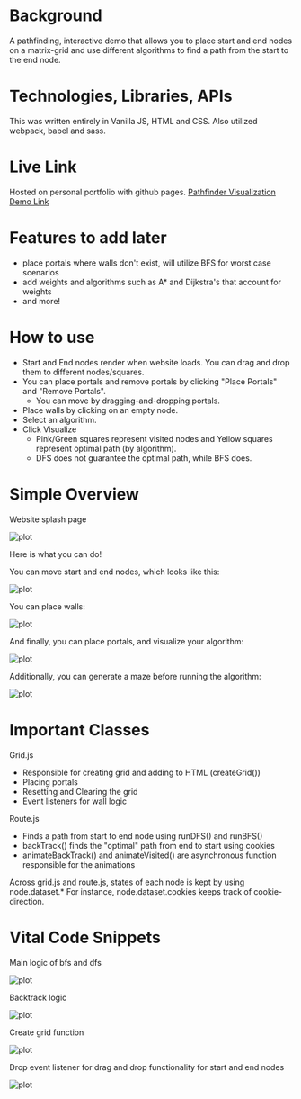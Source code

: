# Background

A pathfinding, interactive demo that allows you to place start and end nodes on a matrix-grid
and use different algorithms to find a path from the start to the end node.

# Technologies, Libraries, APIs

This was written entirely in Vanilla JS, HTML and CSS. Also utilized webpack, babel and sass.

# Live Link

Hosted on personal portfolio with github pages.
[Pathfinder Visualization Demo Link](https://www.junjason.com/PathFinder/)

# Features to add later

- place portals where walls don't exist, will utilize BFS for worst case scenarios
- add weights and algorithms such as A* and Dijkstra's that account for weights
- and more!

# How to use

- Start and End nodes render when website loads. You can drag and drop them to different nodes/squares.
- You can place portals and remove portals by clicking "Place Portals" and "Remove Portals".
    - You can move by dragging-and-dropping portals.
- Place walls by clicking on an empty node.
- Select an algorithm.
- Click Visualize
    - Pink/Green squares represent visited nodes and Yellow squares represent optimal path (by algorithm).
    - DFS does not guarantee the optimal path, while BFS does.

# Simple Overview

Website splash page

![plot](./src/img/readme-pics/website.png)

Here is what you can do!

You can move start and end nodes, which looks like this:

![plot](./src/gifs/move-start-end.gif)

You can place walls:

![plot](./src/gifs/place-walls.gif)

And finally, you can place portals, and visualize your algorithm:

![plot](./src/gifs/run-algorithm.gif)

Additionally, you can generate a maze before running the algorithm:

![plot](./src/gifs/generate-maze.gif)

# Important Classes

Grid.js
- Responsible for creating grid and adding to HTML (createGrid())
- Placing portals
- Resetting and Clearing the grid
- Event listeners for wall logic

Route.js
- Finds a path from start to end node using runDFS() and runBFS()
- backTrack() finds the "optimal" path from end to start using cookies
- animateBackTrack() and animateVisited() are asynchronous function responsible for the animations


Across grid.js and route.js, states of each node is kept by using node.dataset.*
For instance, node.dataset.cookies keeps track of cookie-direction.


# Vital Code Snippets 

Main logic of bfs and dfs

![plot](./src/img/readme-pics/dfs-bfs-logic.png)

Backtrack logic

![plot](./src/img/readme-pics/backtrack.png)

Create grid function

![plot](./src/img/readme-pics/create-grid.png)

Drop event listener for drag and drop functionality for start and end nodes

![plot](./src/img/readme-pics/drop-event-listener.png)




